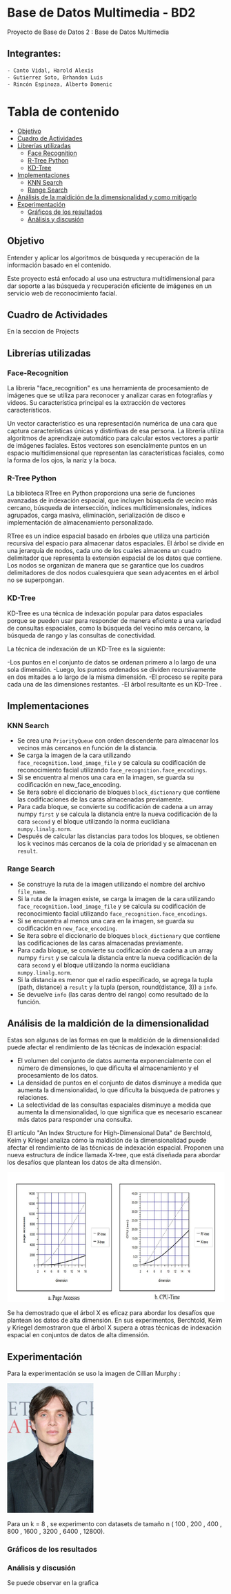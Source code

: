 # Base de Datos Multimedia - BD2

Proyecto de Base de Datos 2 : Base de Datos Multimedia

## Integrantes:
    - Canto Vidal, Harold Alexis
    - Gutierrez Soto, Brhandon Luis
    - Rincón Espinoza, Alberto Domenic


# Tabla de contenido
- [Objetivo](#Objetivo)
- [Cuadro de Actividades](#Cuadro-de-Actividades)
- [Librerías utilizadas](#Librerías-utilizadas)
  * [Face Recognition](#Face-Recognition)
  * [R-Tree Python](#R-Tree-Python)
  * [KD-Tree](#KD-Tree)
- [Implementaciones](#Implementaciones)
  * [KNN Search](#KNN-Search)
  * [Range Search](#Range-Search)
- [Análisis de la maldición de la dimensionalidad y como mitigarlo](#Análisis-de-la-maldición-de-la-dimensionalidad-y-como-mitigarlo)
- [Experimentación](#Experimentación)
  * [Gráficos de los resultados](#Gráficos-de-los-resultados)
  * [Análisis y discusión](#Análisis-y-discusión)

## Objetivo
  Entender y aplicar los algoritmos de búsqueda y recuperación de la información basado en el contenido.
  
  Este proyecto está enfocado al uso una estructura multidimensional para dar soporte a las búsqueda y
  recuperación eficiente de imágenes en un servicio web de reconocimiento facial.

## Cuadro de Actividades

En la seccion de Projects

## Librerías utilizadas

### Face-Recognition

La libreria "face_recognition" es una herramienta de procesamiento de imágenes que se utiliza para reconocer y analizar caras en
fotografías y videos. Su característica principal es la extracción de vectores característicos.

Un vector característico es una representación numérica de una cara que captura características únicas y distintivas de esa persona.
La librería utiliza algoritmos de aprendizaje automático para calcular estos vectores a partir de imágenes faciales. Estos vectores 
son esencialmente puntos en un espacio multidimensional que representan las características faciales, como la forma de los ojos, la 
nariz y la boca.

### R-Tree Python

La biblioteca RTree en Python proporciona una serie de funciones avanzadas de indexación espacial, que incluyen búsqueda de vecino más cercano, búsqueda de intersección, índices multidimensionales, índices agrupados, carga masiva, eliminación, serialización de disco e implementación de almacenamiento personalizado.

RTree es un índice espacial basado en árboles que utiliza una partición recursiva del espacio para almacenar datos espaciales. El árbol se divide en una jerarquía de nodos, cada uno de los cuales almacena un cuadro delimitador que representa la extensión espacial de los datos que contiene. Los nodos se organizan de manera que se garantice que los cuadros delimitadores de dos nodos cualesquiera que sean adyacentes en el árbol no se superpongan.

### KD-Tree 

KD-Tree es una técnica de indexación popular para datos espaciales porque se pueden usar para responder de manera eficiente a una variedad de consultas espaciales, como la búsqueda del vecino más cercano, la búsqueda de rango y las consultas de conectividad.

La técnica de indexación de un KD-Tree es la siguiente:

-Los puntos en el conjunto de datos se ordenan primero a lo largo de una sola dimensión.
-Luego, los puntos ordenados se dividen recursivamente en dos mitades a lo largo de la misma dimensión.
-El proceso se repite para cada una de las dimensiones restantes.
-El árbol resultante es un KD-Tree .


## Implementaciones

### KNN Search

- Se crea una `PriorityQueue` con orden descendente para almacenar los vecinos más cercanos en función de la distancia.
- Se carga la imagen de la cara utilizando `face_recognition.load_image_file` y se calcula su codificación de reconocimiento facial utilizando `face_recognition.face_encodings`.
- Si se encuentra al menos una cara en la imagen, se guarda su codificación en new_face_encoding.
- Se itera sobre el diccionario de bloques `block_dictionary` que contiene las codificaciones de las caras almacenadas previamente.
- Para cada bloque, se convierte su codificación de cadena a un array numpy `first` y se calcula la distancia entre la nueva codificación de la cara `second` y el bloque utilizando la norma euclidiana `numpy.linalg.norm`.
- Después de calcular las distancias para todos los bloques, se obtienen los k vecinos más cercanos de la cola de prioridad y se almacenan en `result`.

### Range Search

- Se construye la ruta de la imagen utilizando el nombre del archivo `file_name`.
- Si la ruta de la imagen existe, se carga la imagen de la cara utilizando `face_recognition.load_image_file` y se calcula su codificación de reconocimiento facial utilizando `face_recognition.face_encodings`.
- Si se encuentra al menos una cara en la imagen, se guarda su codificación en `new_face_encoding`.
- Se itera sobre el diccionario de bloques `block_dictionary` que contiene las codificaciones de las caras almacenadas previamente.
- Para cada bloque, se convierte su codificación de cadena a un array numpy `first` y se calcula la distancia entre la nueva codificación de la cara `second` y el bloque utilizando la norma euclidiana `numpy.linalg.norm`.
- Si la distancia es menor que el radio especificado, se agrega la tupla (path, distance) a `result` y la tupla (person, round(distance, 3)) a `info`.
- Se devuelve `info` (las caras dentro del rango) como resultado de la función.

## Análisis de la maldición de la dimensionalidad

Estas son algunas de las formas en que la maldición de la dimensionalidad puede afectar el rendimiento de las técnicas de indexación espacial:

- El volumen del conjunto de datos aumenta exponencialmente con el número de dimensiones, lo que dificulta el almacenamiento y el procesamiento de los datos.
- La densidad de puntos en el conjunto de datos disminuye a medida que aumenta la dimensionalidad, lo que dificulta la búsqueda de patrones y relaciones.
- La selectividad de las consultas espaciales disminuye a medida que aumenta la dimensionalidad, lo que significa que es necesario escanear más datos para responder una consulta.

El artículo "An Index Structure for High-Dimensional Data" de Berchtold, Keim y Kriegel analiza cómo la maldición de la dimensionalidad puede afectar el rendimiento de las técnicas de indexación espacial. Proponen una nueva estructura de índice llamada X-tree, que está diseñada para abordar los desafíos que plantean los datos de alta dimensión.

<img height="300" src= X-tree.JPG>

Se ha demostrado que el árbol X es eficaz para abordar los desafíos que plantean los datos de alta dimensión. En sus experimentos, Berchtold, Keim y Kriegel demostraron que el árbol X supera a otras técnicas de indexación espacial en conjuntos de datos de alta dimensión.


## Experimentación

Para la experimentación se uso la imagen de Cillian Murphy : 

<img height="300" src= Cillian_Murphy.webp>

Para un k = 8 , se experimento con datasets de tamaño n ( 100 , 200 , 400 , 800 , 1600 , 3200 , 6400 , 12800).

### Gráficos de los resultados



### Análisis y discusión

Se puede observar en la grafica 
